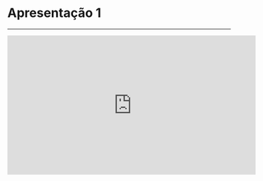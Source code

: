 # Apresentação 1

---

<iframe width="560" height="315" src="https://www.youtube.com/embed/QlIIhMjcrWk?si=AY-UG6mBZyKZ13Y7" title="YouTube video player" frameborder="0" allow="accelerometer; autoplay; clipboard-write; encrypted-media; gyroscope; picture-in-picture; web-share" referrerpolicy="strict-origin-when-cross-origin" allowfullscreen></iframe>
